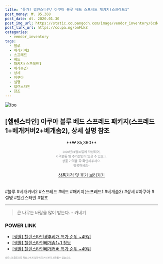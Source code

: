 ```yaml
--- 
title: "특가! 헬렌스타인/ 아쿠아 블루 베드 스프레드 패키지(스프레드1" 
post_money: ₩. 85,360 
post_date: dt. 2020.01.30 
post_img_url: https://static.coupangcdn.com/image/vendor_inventory/6cdc/629a0ea3c9220f4a80a034773ea354b0a81e83156d312f5c193dc0e8bebd.jpg 
post_link_url: https://coupa.ng/bnFLkZ 
categories: 
  - vendor_inventory 
tags: 
  - 블루 
  - 베개커버2 
  - 스프레드 
  - 베드 
  - 패키지(스프레드1 
  - 베개솜2) 
  - 상세 
  - 아쿠아 
  - 설명 
  - 헬렌스타인 
  - 참조 
--- 
```

[![foo](https://static.coupangcdn.com/image/vendor_inventory/6cdc/629a0ea3c9220f4a80a034773ea354b0a81e83156d312f5c193dc0e8bebd.jpg)](https://coupa.ng/bnFLkZ) 

## [헬렌스타인] 아쿠아 블루 베드 스프레드 패키지(스프레드1+베개커버2+베개솜2), 상세 설명 참조 
<p style="text-align: center;">**₩ 85,360**</p> 
<p style="text-align: center;"><span style="color: #898c8f; font-family: Georgia,Times,serif; font-size: 0.75em;">2020년01월30일에 작성되어, <br>가격변동 및 추가할인이 있을 수 있으니,<br> 상품 가격을 꼭!확인해주세요.<br>행복하세요~</span> 
</p>	 
<div markdown="0" style="text-align: center;"><a href="https://coupa.ng/bnFLkZ" class="btn btn--success">상품가격 및 후기 보러가기</a></div> 
<br><br> 
  #블루 #베개커버2 #스프레드 #베드 #패키지(스프레드1 #베개솜2) #상세 #아쿠아 #설명 #헬렌스타인 #참조 
<hr> 

> 큰 나무는 바람을 많이 받는다. - 카네기 


### POWER LINK

* <a href="https://blog.naver.com/sakai111/221787270455" target="_blank"> [생활] 헬렌스타인경추베개 특가 순위 ~49위</a>
* <a href="https://blog.naver.com/sakai111/221759878228" target="_blank"> [생활] 헬렌스타인베개솜1+1 정보 </a>
* <a href="https://blog.naver.com/sakai111/221785407775" target="_blank"> [생활] 헬렌스타인베개커버 특가 순위 ~49위</a>

<span style="color: #898c8f; font-family: Georgia,Times,serif; font-size: 0.55em;">파트너스활동으로 작성자에게 일정액의 커미션이 제공될수 있습니다.</span> 
